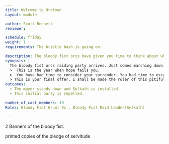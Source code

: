 ```yaml
---
title: Welcome to Orctown
Layout: module

author: Scott Bennett 
reviewer: 

schedule: friday
weight: 1
requirements: The bristle bash is going on.

description: The bloody fist orcs have given you time to think about what you have done and now they are going to smash your face in. 
synopsis: | 
  The bloody fist orcs raiding party arrives. Just comes marching down the road. There's a big road that leads down into the tavern where right over a big hill. There's a huge flood light out in the yard and they will just see 30 orcs walking out of the darkness. They are chanting BLOOD BLOOD BLOOD. They give Lil Bristle the Mayor his orders. Stand Down as mayor and give the position to Selkath or die. 
  >  This is the year when hope fails you.
  >  You have had time to consider your surrender. You had time to escape from our wrath. 
  > This is your final offer. I shall be made the ruler of this pitiful place or we will wipe it off the map. 
outcomes: 
  - The mayor stands down and Selkath is installed.
  - This initial party is repelled. 

number_of_cast_members: 10
Roles: Bloody Fist Grunt 9x , Bloody Fist Raid Leader(Selkath)

---
```




2 Banners of the bloody fist.

printed copies of the pledge of servitude

